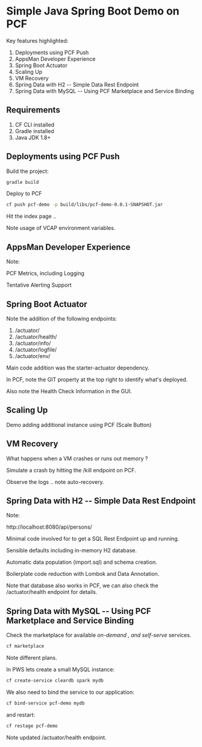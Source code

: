 # Simple Java Spring Boot Demo on PCF

Key features highlighted:

1. Deployments using PCF Push
2. AppsMan Developer Experience
3. Spring Boot Actuator
4. Scaling Up
5. VM Recovery
5. Spring Data with H2 -- Simple Data Rest Endpoint
6. Spring Data with MySQL -- Using PCF Marketplace and Service Binding

## Requirements

1. CF CLI installed
2. Gradle installed
3. Java JDK 1.8+

## Deployments using PCF Push

Build the project:

```sh
gradle build
```

Deploy to PCF

```sh
cf push pcf-demo -p build/libs/pcf-demo-0.0.1-SNAPSHOT.jar
```

Hit the index page ..

Note usage of VCAP environment variables.

## AppsMan Developer Experience

Note:

PCF Metrics, including Logging

Tentative Alerting Support

## Spring Boot Actuator

Note the addition of the following endpoints:

1. /actuator/
2. /actuator/health/
3. /actuator/info/
4. /actuator/logfile/
5. /actuator/env/

Main code addition was the starter-actuator dependency.

In PCF, note the GIT property at the top right to identify what's deployed.

Also note the Health Check Information in the GUI.

## Scaling Up

Demo adding additional instance using PCF (Scale Button)

## VM Recovery

What happens when a VM crashes or runs out memory ?

Simulate a crash by hitting the /kill endpoint on PCF.

Observe the logs .. note auto-recovery.

## Spring Data with H2 -- Simple Data Rest Endpoint

Note:

http://localhost:8080/api/persons/

Minimal code involved for to get a SQL Rest Endpoint up and running.

Sensible defaults including in-memory H2 database.

Automatic data population (import.sql) and schema creation.

Boilerplate code reduction with Lombok and Data Annotation.

Note that database also works in PCF, we can also check the /actuator/health endpoint for details.

## Spring Data with MySQL -- Using PCF Marketplace and Service Binding

Check the marketplace for available *on-demand , and self-serve* services.

```sh
cf marketplace
```

Note different plans.

In PWS lets create a small MySQL instance:

```sh
cf create-service cleardb spark mydb
```

We also need to bind the service to our application:

```sh
cf bind-service pcf-demo mydb
```

and restart:

```sh
cf restage pcf-demo
```

Note updated /actuator/health endpoint.